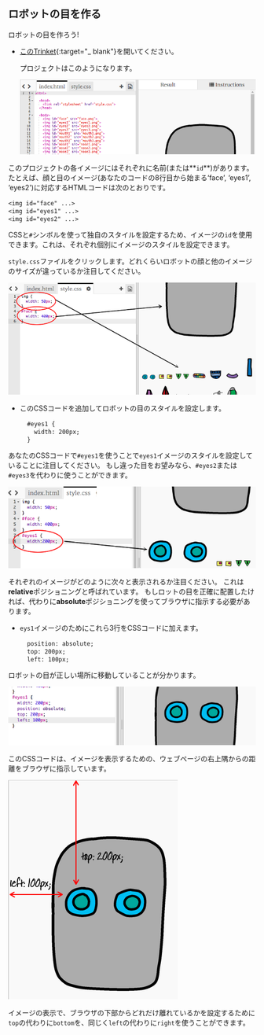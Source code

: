 ## ロボットの目を作る

ロボットの目を作ろう!

+ [このTrinket](http://jumpto.cc/web-robot){:target="_ blank"}を開いてください。
    
    プロジェクトはこのようになります。
    
    ![スクリーンショット](images/robot-starter.png)

このプロジェクトの各イメージにはそれぞれに名前(または**`id`**)があります。 たとえば、顔と目のイメージ(あなたのコードの8行目から始まる‘face’, ‘eyes1’, ‘eyes2')に対応するHTMLコードは次のとおりです。

    <img id="face" ...>
    <img id="eyes1" ...>
    <img id="eyes2" ...>
    

CSSと`#`シンボルを使って独自のスタイルを設定するため、イメージの`id`を使用できます。これは、それぞれ個別にイメージのスタイルを設定できます。

`style.css`ファイルをクリックします。どれくらいロボットの顔と他のイメージのサイズが違っているか注目してください。

![スクリーンショット](images/robot-id.png)

+ このCSSコードを追加してロボットの目のスタイルを設定します。
    
        #eyes1 {
          width: 200px;
        }
        

あなたのCSSコードで`#eyes1`を使うことで`eyes1`イメージのスタイルを設定していることに注目してください。 もし違った目をお望みなら、`#eyes2`または`#eyes3`を代わりに使うことができます。

![スクリーンショット](images/robot-eyes-width.png)

それぞれのイメージがどのように次々と表示されるか注目ください。 これは**relative**ポジショニングと呼ばれています。 もしロットの目を正確に配置したければ、代わりに**absolute**ポジショニングを使ってブラウザに指示する必要があります。

+ `eys1`イメージのためにこれら3行をCSSコードに加えます。
    
        position: absolute;
        top: 200px;
        left: 100px;
        

ロボットの目が正しい場所に移動していることが分かります。

![スクリーンショット](images/robot-eyes-position.png)

このCSSコードは、イメージを表示するための、ウェブページの右上隅からの距離をブラウザに指示しています。

![スクリーンショット](images/robot-eyes-position2.png)

イメージの表示で、ブラウザの下部からどれだけ離れているかを設定するために`top`の代わりに`bottom`を、同じく`left`の代わりに`right`を使うことができます。
